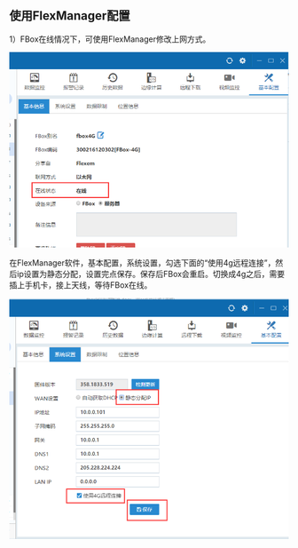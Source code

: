 ## 使用FlexManager配置  

1）FBox在线情况下，可使用FlexManager修改上网方式。  

![盒子在线](Images/updatenetwork.png)  

在FlexManager软件，基本配置，系统设置，勾选下面的“使用4g远程连接”，然后ip设置为静态分配，设置完点保存。保存后FBox会重启。切换成4g之后，需要插上手机卡，接上天线，等待FBox在线。  

![盒子在线](Images/WaitingOnline.png)  